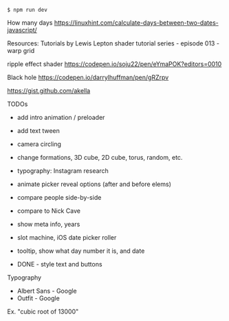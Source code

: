 ```
$ npm run dev
```

How many days
https://linuxhint.com/calculate-days-between-two-dates-javascript/


Resources:
Tutorials by Lewis Lepton
shader tutorial series - episode 013 - warp grid







ripple effect shader
https://codepen.io/soju22/pen/eYmaPOK?editors=0010


Black hole
https://codepen.io/darrylhuffman/pen/gRZrpv


https://gist.github.com/akella


TODOs
- add intro animation / preloader
- add text tween
- camera circling
- change formations, 3D cube, 2D cube, torus, random, etc.
- typography: Instagram research

- animate picker reveal options (after and before elems)

- compare people side-by-side
- compare to Nick Cave

- show meta info, years

- slot machine, iOS date picker roller 

- tooltip, show what day number it is, and date

- DONE - style text and buttons


Typography
- Albert Sans - Google
- Outfit - Google




Ex. "cubic root of 13000"